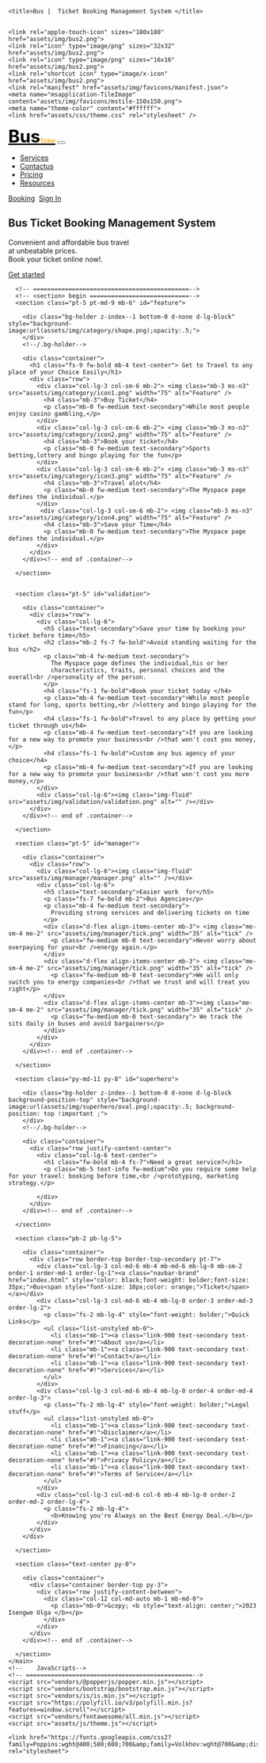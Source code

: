 
<!DOCTYPE html>
<html lang="en-US" dir="ltr">

  <head>
    <meta charset="utf-8">
    <meta http-equiv="X-UA-Compatible" content="IE=edge">
    <meta name="viewport" content="width=device-width, initial-scale=1">

    <title>Bus |  Ticket Booking Management System </title>


    <link rel="apple-touch-icon" sizes="180x180" href="assets/img/bus2.png">
    <link rel="icon" type="image/png" sizes="32x32" href="assets/img/bus2.png">
    <link rel="icon" type="image/png" sizes="16x16" href="assets/img/bus2.png">
    <link rel="shortcut icon" type="image/x-icon" href="assets/img/bus2.png">
    <link rel="manifest" href="assets/img/favicons/manifest.json">
    <meta name="msapplication-TileImage" content="assets/img/favicons/mstile-150x150.png">
    <meta name="theme-color" content="#ffffff"> 
    <link href="assets/css/theme.css" rel="stylesheet" />

  </head>


  <body>
    <main class="main" id="top">
      <nav class="navbar navbar-expand-lg navbar-light sticky-top" data-navbar-on-scroll="data-navbar-on-scroll">
        <div class="container"><a class="navbar-brand" href="index.html" style="color: black;font-weight: bolder;font-size: 35px;">Bus<span style="font-size: 10px;color: orange;">Ticket</span></a>
          <button class="navbar-toggler" type="button" data-bs-toggle="collapse" data-bs-target="#navbarSupportedContent" aria-controls="navbarSupportedContent" aria-expanded="false" aria-label="Toggle navigation"><span class="navbar-toggler-icon"> </span></button>
          <div class="collapse navbar-collapse border-top border-lg-0 mt-4 mt-lg-0" id="navbarSupportedContent">
            <ul class="navbar-nav ms-auto">
              <li class="nav-item"><a class="nav-link" aria-current="page" href="#feature">Services</a></li>
              <li class="nav-item"><a class="nav-link" aria-current="page" href="#validation">Contactus</a></li>
              <li class="nav-item"><a class="nav-link" aria-current="page" href="#superhero">Pricing</a></li>
              <li class="nav-item"><a class="nav-link" aria-current="page" href="#marketing">Resources</a></li>
            </ul>
            <div class="d-flex ms-lg-4"><a class="btn btn-warning ms-3" href="booking.php">Booking</a>&nbsp;&nbsp;<a class="btn btn-secondary-outline" href="login.php">Sign In</a></div>
          </div>
        </div>
      </nav>
      <section class="pt-7">
        <div class="container">
          <div class="row align-items-center">
            <div class="col-md-6 text-md-start text-center py-6">
              <h1 class="mb-4 fs-9 fw-bold">Bus Ticket Booking Management System</h1>
              <p class="mb-6 lead text-secondary">Convenient and affordable bus travel<br> at unbeatable prices.<br class="d-none d-xl-block" />Book your ticket online now!.</p>
              <div class="text-center text-md-start"><a class="btn btn-warning me-3 btn-lg" href="#!" role="button">Get started</a></div>
            </div>
            <div class="col-md-6 text-end"><img class="pt-7 pt-md-0 img-fluid" src="assets/img/hero/hero-img.png" alt="" /></div>
          </div>
        </div>
      </section>


      <!-- ============================================-->
      <!-- <section> begin ============================-->
      <section class="pt-5 pt-md-9 mb-6" id="feature">

        <div class="bg-holder z-index--1 bottom-0 d-none d-lg-block" style="background-image:url(assets/img/category/shape.png);opacity:.5;">
        </div>
        <!--/.bg-holder-->

        <div class="container">
          <h1 class="fs-9 fw-bold mb-4 text-center"> Get to Travel to any place of your Choice Easily</h1>
          <div class="row">
            <div class="col-lg-3 col-sm-6 mb-2"> <img class="mb-3 ms-n3" src="assets/img/category/icon1.png" width="75" alt="Feature" />
              <h4 class="mb-3">Buy Ticket</h4>
              <p class="mb-0 fw-medium text-secondary">While most people enjoy casino gambling,</p>
            </div>
            <div class="col-lg-3 col-sm-6 mb-2"> <img class="mb-3 ms-n3" src="assets/img/category/icon2.png" width="75" alt="Feature" />
              <h4 class="mb-3">Book your ticket</h4>
              <p class="mb-0 fw-medium text-secondary">Sports betting,lottery and bingo playing for the fun</p>
            </div>
            <div class="col-lg-3 col-sm-6 mb-2"> <img class="mb-3 ms-n3" src="assets/img/category/icon3.png" width="75" alt="Feature" />
              <h4 class="mb-3">Travel alot</h4>
              <p class="mb-0 fw-medium text-secondary">The Myspace page defines the individual.</p>
            </div>
             <div class="col-lg-3 col-sm-6 mb-2"> <img class="mb-3 ms-n3" src="assets/img/category/icon4.png" width="75" alt="Feature" />
              <h4 class="mb-3">Save your Time</h4>
              <p class="mb-0 fw-medium text-secondary">The Myspace page defines the individual.</p>
            </div>
          </div>
        </div><!-- end of .container-->

      </section>


      <section class="pt-5" id="validation">

        <div class="container">
          <div class="row">
            <div class="col-lg-6">
              <h5 class="text-secondary">Save your time by booking your ticket before time</h5>
              <h2 class="mb-2 fs-7 fw-bold">Avoid standing waiting for the bus </h2>
              <p class="mb-4 fw-medium text-secondary">
                The Myspace page defines the individual,his or her
                characteristics, traits, personal choices and the overall<br />personality of the person.
              </p>
              <h4 class="fs-1 fw-bold">Book your ticket today </h4>
              <p class="mb-4 fw-medium text-secondary">While most people stand for long, sports betting,<br />lottery and bingo playing for the fun</p>
              <h4 class="fs-1 fw-bold">Travel to any place by getting your ticket through us</h4>
              <p class="mb-4 fw-medium text-secondary">If you are looking for a new way to promote your business<br />that won't cost you money,</p>
              <h4 class="fs-1 fw-bold">Custom any bus agency of your choice</h4>
              <p class="mb-4 fw-medium text-secondary">If you are looking for a new way to promote your business<br />that won't cost you more money,</p>
            </div>
            <div class="col-lg-6"><img class="img-fluid" src="assets/img/validation/validation.png" alt="" /></div>
          </div>
        </div><!-- end of .container-->

      </section>

      <section class="pt-5" id="manager">

        <div class="container">
          <div class="row">
            <div class="col-lg-6"><img class="img-fluid" src="assets/img/manager/manager.png" alt="" /></div>
            <div class="col-lg-6">
              <h5 class="text-secondary">Easier work  for</h5>
              <p class="fs-7 fw-bold mb-2">Bus Agencies</p>
              <p class="mb-4 fw-medium text-secondary">
                Providing strong services and delivering tickets on time
              </p>
              <div class="d-flex align-items-center mb-3"> <img class="me-sm-4 me-2" src="assets/img/manager/tick.png" width="35" alt="tick" />
                <p class="fw-medium mb-0 text-secondary">Never worry about overpaying for your<br />energy again.</p>
              </div>
              <div class="d-flex align-items-center mb-3"> <img class="me-sm-4 me-2" src="assets/img/manager/tick.png" width="35" alt="tick" />
                <p class="fw-medium mb-0 text-secondary">We will only switch you to energy companies<br />that we trust and will treat you right</p>
              </div>
              <div class="d-flex align-items-center mb-3"><img class="me-sm-4 me-2" src="assets/img/manager/tick.png" width="35" alt="tick" />
                <p class="fw-medium mb-0 text-secondary"> We track the sits daily in buses and avoid bargainers</p>
              </div>
            </div>
          </div>
        </div><!-- end of .container-->

      </section>

      <section class="py-md-11 py-8" id="superhero">

        <div class="bg-holder z-index--1 bottom-0 d-none d-lg-block background-position-top" style="background-image:url(assets/img/superhero/oval.png);opacity:.5; background-position: top !important ;">
        </div>
        <!--/.bg-holder-->

        <div class="container">
          <div class="row justify-content-center">
            <div class="col-lg-6 text-center">
              <h1 class="fw-bold mb-4 fs-7">Need a great service?</h1>
              <p class="mb-5 text-info fw-medium">Do you require some help for your travel: booking before time,<br />prototyping, marketing strategy.</p>
            
            </div>
          </div>
        </div><!-- end of .container-->

      </section>

      <section class="pb-2 pb-lg-5">

        <div class="container">
          <div class="row border-top border-top-secondary pt-7">
            <div class="col-lg-3 col-md-6 mb-4 mb-md-6 mb-lg-0 mb-sm-2 order-1 order-md-1 order-lg-1"><a class="navbar-brand" href="index.html" style="color: black;font-weight: bolder;font-size: 35px;">Bus<span style="font-size: 10px;color: orange;">Ticket</span></a></div>
            <div class="col-lg-3 col-md-6 mb-4 mb-lg-0 order-3 order-md-3 order-lg-2">
              <p class="fs-2 mb-lg-4" style="font-weight: bolder;">Quick Links</p>
              <ul class="list-unstyled mb-0">
                <li class="mb-1"><a class="link-900 text-secondary text-decoration-none" href="#!">About us</a></li>
                <li class="mb-1"><a class="link-900 text-secondary text-decoration-none" href="#!">Contact</a></li>
                <li class="mb-1"><a class="link-900 text-secondary text-decoration-none" href="#!">Services</a></li>
              </ul>
            </div>
            <div class="col-lg-3 col-md-6 mb-4 mb-lg-0 order-4 order-md-4 order-lg-3">
              <p class="fs-2 mb-lg-4" style="font-weight: bolder;">Legal stuff</p>
              <ul class="list-unstyled mb-0">
                <li class="mb-1"><a class="link-900 text-secondary text-decoration-none" href="#!">Disclaimer</a></li>
                <li class="mb-1"><a class="link-900 text-secondary text-decoration-none" href="#!">Financing</a></li>
                <li class="mb-1"><a class="link-900 text-secondary text-decoration-none" href="#!">Privacy Policy</a></li>
                <li class="mb-1"><a class="link-900 text-secondary text-decoration-none" href="#!">Terms of Service</a></li>
              </ul>
            </div>
            <div class="col-lg-3 col-md-6 col-6 mb-4 mb-lg-0 order-2 order-md-2 order-lg-4">
              <p class="fs-2 mb-lg-4">
                <b>Knowing you're Always on the Best Energy Deal.</b></p>
            </div>
          </div>
        </div>

      </section>

      <section class="text-center py-0">

        <div class="container">
          <div class="container border-top py-3">
            <div class="row justify-content-between">
              <div class="col-12 col-md-auto mb-1 mb-md-0">
                <p class="mb-0">&copy; <b style="text-align: center;">2023 Isengwe Olga </b></p>
              </div>
            </div>
          </div>
        </div><!-- end of .container-->

      </section>
    </main>
    <!--    JavaScripts-->
    <!-- ===============================================-->
    <script src="vendors/@popperjs/popper.min.js"></script>
    <script src="vendors/bootstrap/bootstrap.min.js"></script>
    <script src="vendors/is/is.min.js"></script>
    <script src="https://polyfill.io/v3/polyfill.min.js?features=window.scroll"></script>
    <script src="vendors/fontawesome/all.min.js"></script>
    <script src="assets/js/theme.js"></script>

    <link href="https://fonts.googleapis.com/css2?family=Poppins:wght@400;500;600;700&amp;family=Volkhov:wght@700&amp;display=swap" rel="stylesheet">
  </body>

</html>
